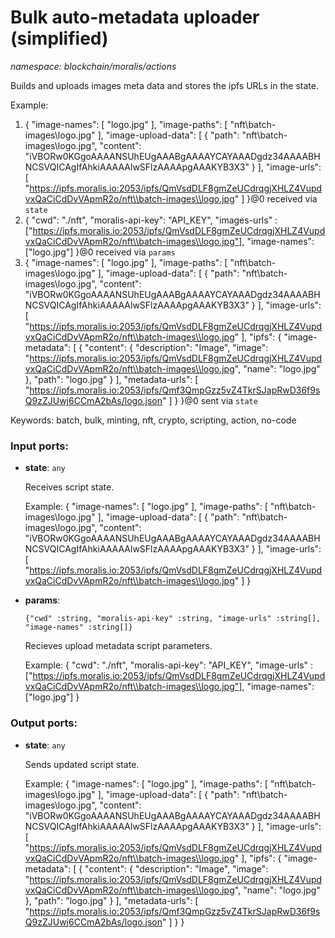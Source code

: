 # Bulk auto-metadata uploader (simplified)

_namespace: blockchain/moralis/actions_

Builds and uploads images meta data and stores the ipfs URLs in the state.

Example: 
1. {
  "image-names": [
    "logo.jpg"
  ],
  "image-paths": [
    "nft\\batch-images\\logo.jpg"
  ],
  "image-upload-data": [
    {
      "path": "nft\\batch-images\\logo.jpg",
      "content": "iVBORw0KGgoAAAANSUhEUgAAABgAAAAYCAYAAADgdz34AAAABHNCSVQICAgIfAhkiAAAAAlwSFlzAAAApgAAAKYB3X3"
    }
  ],
  "image-urls": [
	"https://ipfs.moralis.io:2053/ipfs/QmVsdDLF8gmZeUCdrqgjXHLZ4VupdvxQaCiCdDvVApmR2o/nft\\batch-images\\logo.jpg"
  ]
}@0 received via `state`
2. {
  "cwd": "./nft",
  "moralis-api-key": "API_KEY",
  "images-urls" : ["https://ipfs.moralis.io:2053/ipfs/QmVsdDLF8gmZeUCdrqgjXHLZ4VupdvxQaCiCdDvVApmR2o/nft\\batch-images\\logo.jpg"],
  "image-names": ["logo.jpg"]
}@0 received via `params`
3. {
  "image-names": [
    "logo.jpg"
  ],
  "image-paths": [
    "nft\\batch-images\\logo.jpg"
  ],
  "image-upload-data": [
    {
      "path": "nft\\batch-images\\logo.jpg",
      "content": "iVBORw0KGgoAAAANSUhEUgAAABgAAAAYCAYAAADgdz34AAAABHNCSVQICAgIfAhkiAAAAAlwSFlzAAAApgAAAKYB3X3"
    }
  ],
  "image-urls": [
	"https://ipfs.moralis.io:2053/ipfs/QmVsdDLF8gmZeUCdrqgjXHLZ4VupdvxQaCiCdDvVApmR2o/nft\\batch-images\\logo.jpg"
  ],
  "ipfs": {
      "image-metadata": [
		  {
			"content": {
			  "description": "Image",
			  "image": "https://ipfs.moralis.io:2053/ipfs/QmVsdDLF8gmZeUCdrqgjXHLZ4VupdvxQaCiCdDvVApmR2o/nft\\batch-images\\logo.jpg",
			  "name": "logo.jpg"
			},
			"path": "logo.jpg"
		  }
	  ],
	  "metadata-urls": [
		"https://ipfs.moralis.io:2053/ipfs/Qmf3QmpGzz5vZ4TkrSJapRwD36f9sQ9zZJUwj6CCmA2bAs/logo.json"
	  ]	
  }
}@0 sent via `state`

Keywords: batch, bulk, minting, nft, crypto, scripting, action, no-code

### Input ports:

* __state__: ` any `

    Receives script state.
    
    Example:
    {
      "image-names": [
        "logo.jpg"
      ],
      "image-paths": [
        "nft\\batch-images\\logo.jpg"
      ],
      "image-upload-data": [
        {
          "path": "nft\\batch-images\\logo.jpg",
          "content": "iVBORw0KGgoAAAANSUhEUgAAABgAAAAYCAYAAADgdz34AAAABHNCSVQICAgIfAhkiAAAAAlwSFlzAAAApgAAAKYB3X3"
        }
      ],
      "image-urls": [
    	"https://ipfs.moralis.io:2053/ipfs/QmVsdDLF8gmZeUCdrqgjXHLZ4VupdvxQaCiCdDvVApmR2o/nft\\batch-images\\logo.jpg"
      ]
    }


* __params__: 
    ```
    {"cwd" :string, "moralis-api-key" :string, "image-urls" :string[], "image-names" :string[]}
    ```

    Recieves upload metadata script parameters.
    
    Example:
    {
      "cwd": "./nft",
      "moralis-api-key": "API_KEY",
      "image-urls" : ["https://ipfs.moralis.io:2053/ipfs/QmVsdDLF8gmZeUCdrqgjXHLZ4VupdvxQaCiCdDvVApmR2o/nft\\batch-images\\logo.jpg"],
      "image-names": ["logo.jpg"]
    }

### Output ports:

* __state__: ` any `

    Sends updated script state.
    
    Example:
    {
      "image-names": [
        "logo.jpg"
      ],
      "image-paths": [
        "nft\\batch-images\\logo.jpg"
      ],
      "image-upload-data": [
        {
          "path": "nft\\batch-images\\logo.jpg",
          "content": "iVBORw0KGgoAAAANSUhEUgAAABgAAAAYCAYAAADgdz34AAAABHNCSVQICAgIfAhkiAAAAAlwSFlzAAAApgAAAKYB3X3"
        }
      ],
      "image-urls": [
    	"https://ipfs.moralis.io:2053/ipfs/QmVsdDLF8gmZeUCdrqgjXHLZ4VupdvxQaCiCdDvVApmR2o/nft\\batch-images\\logo.jpg"
      ],
      "ipfs": {
          "image-metadata": [
    		  {
    			"content": {
    			  "description": "Image",
    			  "image": "https://ipfs.moralis.io:2053/ipfs/QmVsdDLF8gmZeUCdrqgjXHLZ4VupdvxQaCiCdDvVApmR2o/nft\\batch-images\\logo.jpg",
    			  "name": "logo.jpg"
    			},
    			"path": "logo.jpg"
    		  }
    	  ],
    	  "metadata-urls": [
    		"https://ipfs.moralis.io:2053/ipfs/Qmf3QmpGzz5vZ4TkrSJapRwD36f9sQ9zZJUwj6CCmA2bAs/logo.json"
    	  ]	
      }
    }

